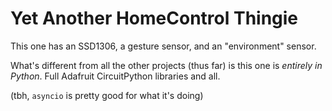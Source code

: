 # Yet Another HomeControl Thingie

This one has an SSD1306, a gesture sensor, and an "environment" sensor.

What's different from all the other projects (thus far) is this one is _entirely in Python_. Full Adafruit CircuitPython
libraries and all.

(tbh, `asyncio` is pretty good for what it's doing)
